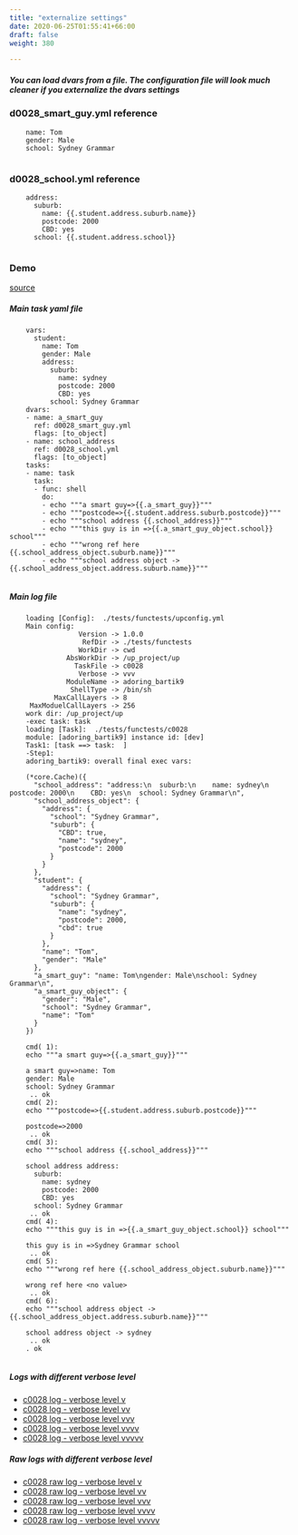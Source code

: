```yaml
---
title: "externalize settings"
date: 2020-06-25T01:55:41+66:00
draft: false
weight: 380

---
```


##### You can load dvars from a file. The configuration file will look much cleaner if you externalize the dvars settings


### d0028_smart_guy.yml reference






```
    name: Tom
    gender: Male
    school: Sydney Grammar
    
```






### d0028_school.yml reference






```
    address:
      suburb:
        name: {{.student.address.suburb.name}}
        postcode: 2000
        CBD: yes
      school: {{.student.address.school}}
    
```






### Demo








[source](https://github.com/upcmd/up/blob/master/tests/functests/c0028.yml)

##### Main task yaml file
```
    vars:
      student:
        name: Tom
        gender: Male
        address:
          suburb:
            name: sydney
            postcode: 2000
            CBD: yes
          school: Sydney Grammar
    dvars:
    - name: a_smart_guy
      ref: d0028_smart_guy.yml
      flags: [to_object]
    - name: school_address
      ref: d0028_school.yml
      flags: [to_object]
    tasks:
    - name: task
      task:
      - func: shell
        do:
        - echo """a smart guy=>{{.a_smart_guy}}"""
        - echo """postcode=>{{.student.address.suburb.postcode}}"""
        - echo """school address {{.school_address}}"""
        - echo """this guy is in =>{{.a_smart_guy_object.school}} school"""
        - echo """wrong ref here {{.school_address_object.suburb.name}}"""
        - echo """school address object -> {{.school_address_object.address.suburb.name}}"""
    
```
##### Main log file
```
    loading [Config]:  ./tests/functests/upconfig.yml
    Main config:
                 Version -> 1.0.0
                  RefDir -> ./tests/functests
                 WorkDir -> cwd
              AbsWorkDir -> /up_project/up
                TaskFile -> c0028
                 Verbose -> vvv
              ModuleName -> adoring_bartik9
               ShellType -> /bin/sh
           MaxCallLayers -> 8
     MaxModuelCallLayers -> 256
    work dir: /up_project/up
    -exec task: task
    loading [Task]:  ./tests/functests/c0028
    module: [adoring_bartik9] instance id: [dev]
    Task1: [task ==> task:  ]
    -Step1:
    adoring_bartik9: overall final exec vars:
    
    (*core.Cache)({
      "school_address": "address:\n  suburb:\n    name: sydney\n    postcode: 2000\n    CBD: yes\n  school: Sydney Grammar\n",
      "school_address_object": {
        "address": {
          "school": "Sydney Grammar",
          "suburb": {
            "CBD": true,
            "name": "sydney",
            "postcode": 2000
          }
        }
      },
      "student": {
        "address": {
          "school": "Sydney Grammar",
          "suburb": {
            "name": "sydney",
            "postcode": 2000,
            "cbd": true
          }
        },
        "name": "Tom",
        "gender": "Male"
      },
      "a_smart_guy": "name: Tom\ngender: Male\nschool: Sydney Grammar\n",
      "a_smart_guy_object": {
        "gender": "Male",
        "school": "Sydney Grammar",
        "name": "Tom"
      }
    })
    
    cmd( 1):
    echo """a smart guy=>{{.a_smart_guy}}"""
    
    a smart guy=>name: Tom
    gender: Male
    school: Sydney Grammar
     .. ok
    cmd( 2):
    echo """postcode=>{{.student.address.suburb.postcode}}"""
    
    postcode=>2000
     .. ok
    cmd( 3):
    echo """school address {{.school_address}}"""
    
    school address address:
      suburb:
        name: sydney
        postcode: 2000
        CBD: yes
      school: Sydney Grammar
     .. ok
    cmd( 4):
    echo """this guy is in =>{{.a_smart_guy_object.school}} school"""
    
    this guy is in =>Sydney Grammar school
     .. ok
    cmd( 5):
    echo """wrong ref here {{.school_address_object.suburb.name}}"""
    
    wrong ref here <no value>
     .. ok
    cmd( 6):
    echo """school address object -> {{.school_address_object.address.suburb.name}}"""
    
    school address object -> sydney
     .. ok
    . ok
    
```


##### Logs with different verbose level
* [c0028 log - verbose level v](../../logs/c0028_v)
* [c0028 log - verbose level vv](../../logs/c0028_vv)
* [c0028 log - verbose level vvv](../../logs/c0028_vvvv)
* [c0028 log - verbose level vvvv](../../logs/c0028_vvvv)
* [c0028 log - verbose level vvvvv](../../logs/c0028_vvvvv)

##### Raw logs with different verbose level
* [c0028 raw log - verbose level v](../../reflogs/c0028_v.log)
* [c0028 raw log - verbose level vv](../../reflogs/c0028_vv.log)
* [c0028 raw log - verbose level vvv](../../reflogs/c0028_vvv.log)
* [c0028 raw log - verbose level vvvv](../../reflogs/c0028_vvvv.log)
* [c0028 raw log - verbose level vvvvv](../../reflogs/c0028_vvvvv.log)







